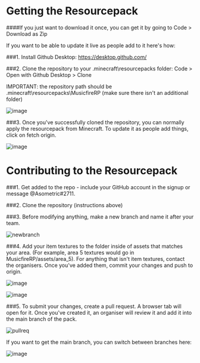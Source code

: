 # Getting the Resourcepack

####If you just want to download it once, you can get it by going to Code > Download as Zip


If you want to be able to update it live as people add to it here's how:

###1. Install Github Desktop: https://desktop.github.com/

###2. Clone the repository to your .minecraft\resourcepacks folder: Code > Open with Github Desktop > Clone

   IMPORTANT: the repository path should be .minecraft\resourcepacks\MusicfireRP (make sure there isn't an additional folder)
   
![image](https://user-images.githubusercontent.com/40923191/181114442-17245575-7585-43ca-9eee-9dd5617a56b6.png)


###3. Once you've successfully cloned the repository, you can normally apply the resourcepack from Minecraft. To update it as people add things, click on fetch origin.

![image](https://user-images.githubusercontent.com/40923191/181114673-c3cf9af1-5a4c-4dd4-85e1-7ce2c1aa0a9b.png)




# Contributing to the Resourcepack

###1. Get added to the repo - include your GitHub account in the signup or message @Asometric#2711.

###2. Clone the repository (instructions above)

###3. Before modifying anything, make a new branch and name it after your team.

![newbranch](https://user-images.githubusercontent.com/40923191/181110934-99bef5d5-238c-42d9-8725-d6c6a2199f71.png)


###4. Add your item textures to the folder inside of assets that matches your area. (For example, area 5 textures would go in MusicfireRP/assets/area_5). For anything that isn't item textures, contact the organisers. Once you've added them, commit your changes and push to origin.

![image](https://user-images.githubusercontent.com/40923191/181112992-4f065123-d0bf-4af1-84fa-3b445ad8474e.png)

![image](https://user-images.githubusercontent.com/40923191/181113049-5d8cd581-6269-4424-9207-91092a351368.png)


###5. To submit your changes, create a pull request. A browser tab will open for it. Once you've created it, an organiser will review it and add it into the main branch      of the pack.

![pullreq](https://user-images.githubusercontent.com/40923191/181112510-6aeab937-3593-4fc6-99be-0b0f3496254a.png)



If you want to get the main branch, you can switch between branches here:

![image](https://user-images.githubusercontent.com/40923191/181113359-0988e67b-e8f2-40ee-9b2d-a2966bbb9ba1.png)
